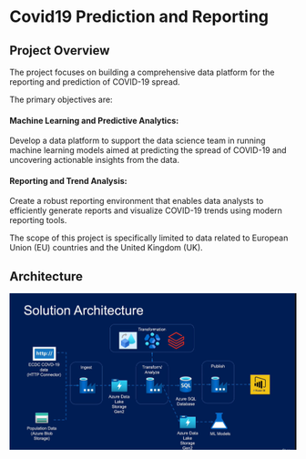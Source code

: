 # Covid19 Prediction and Reporting

## Project Overview
The project focuses on building a comprehensive data platform for the reporting and prediction of COVID-19 spread. 

The primary objectives are:
#### Machine Learning and Predictive Analytics:
Develop a data platform to support the data science team in running machine learning models aimed at predicting the spread of COVID-19 and uncovering actionable insights from the data.
#### Reporting and Trend Analysis:
Create a robust reporting environment that enables data analysts to efficiently generate reports and visualize COVID-19 trends using modern reporting tools.

The scope of this project is specifically limited to data related to European Union (EU) countries and the United Kingdom (UK).

## Architecture

![Architecture](https://github.com/Pavani9707/covid-reporting-repo/blob/ef0009c55dc3ca6ca9735cea61020bbd6b1b5f5b/Architecture.png)

